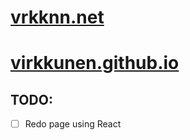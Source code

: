 # [vrkknn.net](https://vrkknn.net)
# [virkkunen.github.io](https://virkkunen.github.io)
## TODO:
- [ ] Redo page using React
